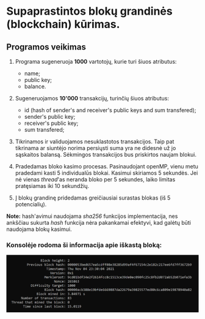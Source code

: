 # Supaprastintos blokų grandinės (blockchain) kūrimas.

## Programos veikimas

1. Programa sugeneruoja **1000** vartotojų, kurie turi šiuos atributus:
    * name;
    * public key;
    * balance.
2. Sugeneruojamos **10'000** transakcijų, turinčių šiuos atributus:
    * id (hash of sender's and receiver's public keys and sum transfered);
    * sender's public key;
    * receiver's public key;
    * sum transfered;
3. Tikrinamos ir validuojamos nesuklastotos transakcijos. Taip pat tikrinama ar siuntėjo norima persiųsti suma yra ne didesnė už jo sąskaitos balansą. Sėkmingos transakcijos bus priskirtos naujam blokui.
4. Pradedamas bloko kasimo procesas. Pasinaudojant openMP, vienu metu pradedami kasti 5 individualūs blokai.
Kasimui skiriamos 5 sekundės. Jei nė vienas *thread*'as neranda bloko per 5 sekundes, laiko limitas pratęsiamas iki 10 sekundžių.

5. Į blokų grandinę pridedamas greičiausiai surastas blokas (iš 5 potencialių).

**Note:** hash'avimui naudojama *sha256* funkcijos implementacija, nes ankščiau sukurta *hash* funkcija nėra pakankamai
efektyvi, kad galėtų būti naudojama blokų kasimui.

### Konsolėje rodoma ši informacija apie iškastą bloką:
![block info](pvz.png)